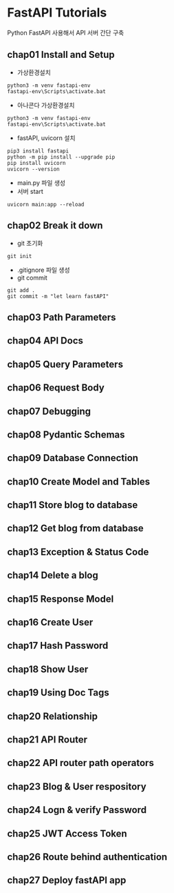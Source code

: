 # FastAPI Tutorials

Python FastAPI 사용해서 API 서버 간단 구축

## chap01 Install and Setup

- 가상환경설치

```
python3 -m venv fastapi-env
fastapi-env\Scripts\activate.bat
```

- 아나콘다 가상환경설치

```
python3 -m venv fastapi-env
fastapi-env\Scripts\activate.bat
```

- fastAPI, uvicorn 설치

```
pip3 install fastapi
python -m pip install --upgrade pip
pip install uvicorn
uvicorn --version
```

- main.py 파일 생성
- 서버 start

```
uvicorn main:app --reload
```

## chap02 Break it down

- git 초기화

```
git init
```

- .gitignore 파일 생성
- git commit

```
git add .
git commit -m "let learn fastAPI"
```

## chap03 Path Parameters

## chap04 API Docs

## chap05 Query Parameters

## chap06 Request Body

## chap07 Debugging

## chap08 Pydantic Schemas

## chap09 Database Connection

## chap10 Create Model and Tables

## chap11 Store blog to database

## chap12 Get blog from database

## chap13 Exception & Status Code

## chap14 Delete a blog

## chap15 Response Model

## chap16 Create User

## chap17 Hash Password

## chap18 Show User

## chap19 Using Doc Tags

## chap20 Relationship

## chap21 API Router

## chap22 API router path operators

## chap23 Blog & User respository

## chap24 Logn & verify Password

## chap25 JWT Access Token

## chap26 Route behind authentication

## chap27 Deploy fastAPI app
